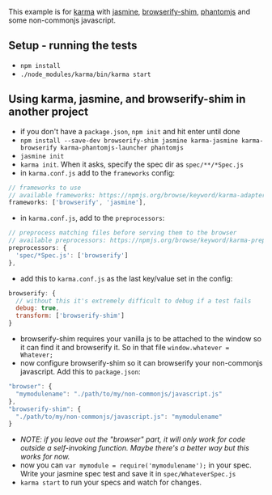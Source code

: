 This example is for [karma](http://karma-runner.github.io/) with
[jasmine](http://jasmine.github.io/),
[browserify-shim](https://github.com/thlorenz/browserify-shim),
[phantomjs](http://phantomjs.org/) and some non-commonjs javascript.

## Setup - running the tests
* `npm install`
* `./node_modules/karma/bin/karma start`

## Using karma, jasmine, and browserify-shim in another project
* if you don't have a `package.json`, `npm init` and hit enter until done
* `npm install --save-dev browserify-shim jasmine karma-jasmine karma-browserify karma-phantomjs-launcher phantomjs`
* `jasmine init`
* `karma init`. When it asks, specify the spec dir as `spec/**/*Spec.js`
* in `karma.conf.js` add to the `frameworks` config:

```javascript
// frameworks to use
// available frameworks: https://npmjs.org/browse/keyword/karma-adapter
frameworks: ['browserify', 'jasmine'],
```

* in `karma.conf.js`, add to the `preprocessors`:

```javascript
// preprocess matching files before serving them to the browser
// available preprocessors: https://npmjs.org/browse/keyword/karma-preprocessor
preprocessors: {
  'spec/*Spec.js': ['browserify']
},
```

* add this to `karma.conf.js` as the last key/value set in the config:

```javascript
browserify: {
  // without this it's extremely difficult to debug if a test fails
  debug: true,
  transform: ['browserify-shim']
}
```

* browserify-shim requires your vanilla js to be attached to the window so it
  can find it and browserify it. So in that file `window.whatever = Whatever;`
* now configure browserify-shim so it can browserify your non-commonjs
  javascript. Add this to `package.json`:

```javascript
"browser": {
  "mymodulename": "./path/to/my/non-commonjs/javascript.js"
},
"browserify-shim": {
  "./path/to/my/non-commonjs/javascript.js": "mymodulename"
}
```

* *NOTE: if you leave out the "browser" part, it will only work for code outside
a self-invoking function. Maybe there's a better way but this works for now.*
* now you can `var mymodule = require('mymodulename');` in your spec. Write your jasmine spec test and save it in `spec/WhateverSpec.js`
* `karma start` to run your specs and watch for changes.

